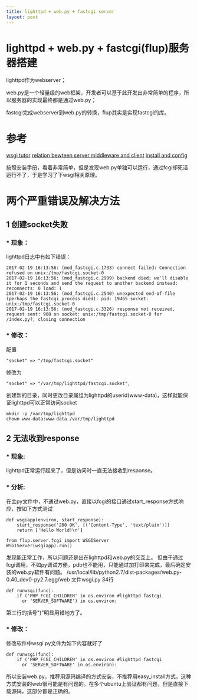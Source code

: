 ```yaml
---
title: lighttpd + web.py + fastcgi server
layout: post
---
```


# lighttpd + web.py + fastcgi(flup)服务器搭建

lighttpd作为webserver；

web.py是一个轻量级的web框架，开发者可以基于此开发出非常简单的程序，所以服务器的实现最终都是通过web.py；

fastcgi完成webserver到web.py的转换，flup其实是实现fastcgi的库。

# 参考
[wsgi tutor](http://wsgi.tutorial.codepoint.net/application-interface)
[relation bewteen server middleware and client](https://en.wikipedia.org/wiki/Web_Server_Gateway_Interface)
[install and config](http://webpy.org/cookbook/fastcgi-lighttpd)

按照安装手册，看着非常简单，但是发现web.py单独可以运行，通过fcgi却死活运行不了，于是学习了下wsgi相关原理。

# 两个严重错误及解决方法
## 1 创建socket失败
### * 现象：
lighttpd日志中有如下错误：
```
2017-02-19 16:13:56: (mod_fastcgi.c.1733) connect failed: Connection refused on unix:/tmp/fastcgi.socket-0
2017-02-19 16:13:56: (mod_fastcgi.c.2999) backend died; we'll disable it for 1 seconds and send the request to another backend instead: reconnects: 0 load: 1
2017-02-19 16:13:56: (mod_fastcgi.c.2540) unexpected end-of-file (perhaps the fastcgi process died): pid: 19465 socket: unix:/tmp/fastcgi.socket-0
2017-02-19 16:13:56: (mod_fastcgi.c.3326) response not received, request sent: 908 on socket: unix:/tmp/fastcgi.socket-0 for /index.py?, closing connection
```
### * 修改：
配置
```
"socket" => "/tmp/fastcgi.socket"
```
修改为
```
"socket" => "/var/tmp/lighttpd/fastcgi.socket",
```
创建新的目录，同时更改目录属组为lighttpd的userid(www-data)，这样就能保证lighttpd可以正常访问socket
```
mkdir -p /var/tmp/lighttpd
chown www-data:www-data /var/tmp/lighttpd
```


## 2 无法收到response
### * 现象:
lighttpd正常运行起来了，但是访问时一直无法接收到response。
### * 分析:
在主py文件中，不通过web.py，直接以fcgi的接口通过start_response方式响应，按如下方式测试
```
def wsgiapp(environ, start_response):
    start_response('200 OK', [('Content-Type', 'text/plain')])
    return ['Hello World!\n']

from flup.server.fcgi import WSGIServer
WSGIServer(wsgiapp).run()
```
发现能正常工作，所以问题还是出在lighttpd和web.py的交互上。
但由于通过fcgi调用，不如py调试方便，pdb也不能用，只能通过加打印来完成，最后确定安装的web.py软件有问题。
/usr/local/lib/python2.7/dist-packages/web.py-0.40_dev0-py2.7.egg/web 文件wsgi.py 34行
```
def runwsgi(func):
    if ('PHP_FCGI_CHILDREN' in os.environ #lighttpd fastcgi
      or 'SERVER_SOFTWARE') in os.environ:
```
第三行的括号")"明显用错地方了。

### * 修改：
修改软件中wsgi.py文件为如下内容就好了
```
def runwsgi(func):
    if ('PHP_FCGI_CHILDREN' in os.environ #lighttpd fastcgi
      or 'SERVER_SOFTWARE' in os.environ):
```


  所以安装web.py，推荐用源码编译的方式安装，不推荐用easy_install方式，这种方式安装的web很可能是有问题的。在多个ubuntu上验证都有问题，但是直接下载源码，这部分都是正确的。
